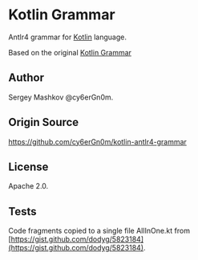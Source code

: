 # Kotlin Grammar

Antlr4 grammar for [Kotlin](http://kotlinlang.org) language.

Based on the original [Kotlin Grammar](https://kotlinlang.org/docs/reference/grammar.html)

## Author

Sergey Mashkov @cy6erGn0m.

## Origin Source

<https://github.com/cy6erGn0m/kotlin-antlr4-grammar>

## License

Apache 2.0.

## Tests

Code fragments copied to a single file AllInOne.kt from 
[https://gist.github.com/dodyg/5823184](https://gist.github.com/dodyg/5823184).